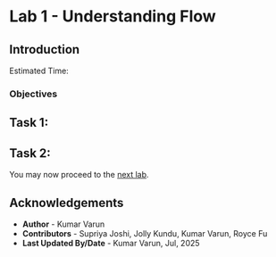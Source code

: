 # Lab 1 - Understanding Flow

## Introduction

<To Do>

Estimated Time: <To Do>

### Objectives

## Task 1: <To Do>

## Task 2: <To Do>

You may now proceed to the [next lab](#next).
## Acknowledgements
* **Author** -  Kumar Varun
* **Contributors** -  Supriya Joshi, Jolly Kundu, Kumar Varun, Royce Fu
* **Last Updated By/Date** -  Kumar Varun, Jul, 2025
